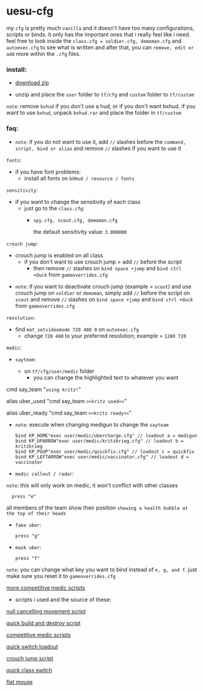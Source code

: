 # uesu-cfg

my `cfg` is pretty much `vanilla` and it doesn't have too many configurations, scripts or binds. it only has the important ones that i really feel like i need. feel free to look inside the `class.cfg = soldier.cfg, demoman.cfg` and `autoexec.cfg` to see what is written and after that, you can `remove, edit or add` more within the `.cfg` files.


<h3>install:
</h3>

* [download zip](https://github.com/uesu/cfg/archive/master.zip)

* unzip and place the `user` folder to `tf/cfg` and `custom` folder to `tf/custom`

`note`: remove `bxhud` if you don't use a hud, or if you don't want bxhud. if you want to use `bxhud`, unpack `bxhud.rar` and place the folder in `tf/custom`

<h3>faq:
</h3>

* `note`: if you do not want to use it, add `//` slashes before the `command, script, bind or alias` and remove `//` slashes if you want to use it

 `fonts`:

- if you have font problems: 
  - install all fonts on 
`bXHud / resource / fonts`

`sensitivity`:

- if you want to change the sensitivity of each class 
  - just go to the `class.cfg`: 
    - `spy.cfg, scout.cfg, demoman.cfg`
    
      the default sensitivity value: `3.000000`

`crouch jump`:

- crouch jump is enabled on all class
  - if you don't want to use crouch jump = add `//` before the script
    - then remove `//` slashes on `bind space +jump` and `bind ctrl +duck` from `gameoverrides.cfg`

* `note`: if you want to deactivate crouch jump (example = `scout`) and use crouch jump on `soldier` or `demoman`, simply add `//` before the script on `scout` and remove `//` slashes on `bind space +jump` and `bind ctrl +duck` from `gameoverrides.cfg`

`resolution`:

- find `mat_setvideomode 720 480 0` on `autoexec.cfg`
  - change `720 480` to your preferred resolution; example = `1280 720`
 
`medic`:

* `sayteam`:

  - on `tf/cfg/user/medic` folder
    - you can change the highlighted text to whatever you want
    
cmd say_team "`using kritz!`"

alias uber_used "cmd say_team `>>kritz used<<`"

alias uber_ready "cmd say_team `>>kritz ready<<`"

* `note`: execute when changing medigun to change the `sayteam`

      bind KP_HOME"exec user/medic/ubercharge.cfg" // loadout a = medigun
      bind KP_UPARROW"exec user/medic/kritzkrieg.cfg" // loadout b = kritzkrieg
      bind KP_PGUP"exec user/medic/quickfix.cfg" // loadout c = quickfix
      bind KP_LEFTARROW"exec user/medic/vaccinator.cfg" // loadout d = vaccinator
      
* `medic callout / radar`:

`note`: this will only work on medic, it won't conflict with other classes

      press "e"

all members of the team show their position `showing a health bubble at the top of their heads`
        
* `fake uber`:

      press "g"

* `mask uber`:

      press "f"
  
`note`: you can change what key you want to bind instead of `e, g, and f`. just make sure you reset it to `gameoverrides.cfg`

[more competitive medic scripts](https://gist.github.com/marcinof/2981918)

* scripts i used and the source of these:

[null cancelling movement script](https://github.com/mastercomfig/mastercomfig/releases/latest/download/mastercomfig-null-cancelling-movement-addon.vpk)

[quick build and destroy script](https://www.reddit.com/r/tf2/comments/94volb/quick_build_and_destroy_script/)

[competitive medic scripts](https://github.com/mastercoms/configs/tree/master/games/tf2/cfg/user)

[quick switch loadout](https://www.reddit.com/r/Tf2Scripts/comments/1ol0z0/help_how_do_i_bind_a_key_to_change_loadout/)

[crouch jump script](https://gamebanana.com/scripts/7982)

[quick class switch](https://gamebanana.com/scripts/3908)

[flat mouse](https://github.com/mastercomfig/mastercomfig/releases/latest/download/mastercomfig-flat-mouse-addon.vpk)
